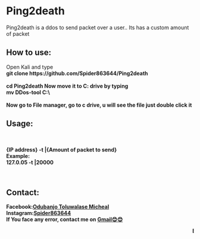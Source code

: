 # Ping2death
<p>Ping2death is a ddos to send packet over a user.. Its has a custom amount of packet</p>
<h2>How to use:</h2>
<p>Open Kali and type<br>
<b>git clone https://github.com/Spider863644/Ping2death</b><br>
<br>
<b>cd Ping2death<b>
Now move it to <b>C: drive</b> by typing <br>
<b>mv DDos-tool C:\</b><br>
<br>Now go to File manager, go to c drive, u will see the file just double click it</p>

<h2>Usage:</h2><br>
<p>{IP address} -t |{Amount of packet to send}<br>
Example:<br>
127.0.05 -t |20000</p><br>
<h2>Contact:</h2>
<p>Facebook:<a href="https://facebook.com/SpiderAnongreyhat">Odubanjo Toluwalase Micheal</a><br>
Instagram:<a href="https://Instagram.com/spider863644">Spider863644</a><br>
If You face any error, contact me on <a href="mailto:spiderweb863644@gmail.com">Gmail😊😊<a/></p>
<p><Marquee><b>Be a greyhat</b></marquee></p>
